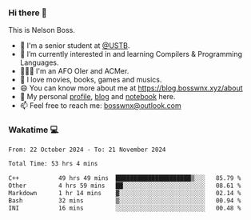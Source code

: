 ### Hi there 👋

<!--
**bosswnx/bosswnx** is a ✨ _special_ ✨ repository because its `README.md` (this file) appears on your GitHub profile.

Here are some ideas to get you started:

- 🔭 I’m currently working on ...
- 🌱 I’m currently learning ...
- 👯 I’m looking to collaborate on ...
- 🤔 I’m looking for help with ...
- 💬 Ask me about ...
- 📫 How to reach me: ...
- 😄 Pronouns: ...
- ⚡ Fun fact: ...
-->

This is Nelson Boss.

- 🏫 I'm a senior student at [@USTB](https://www.ustb.edu.cn/).
- 🌱 I’m currently interested in and learning Compilers & Programming Languages.
- 🧑🏻‍💻 I'm an AFO OIer and ACMer.
- 🥰 I love movies, books, games and musics.
- 😄 You can know more about me at https://blog.bosswnx.xyz/about
- 🔗 My personal [profile](https://bosswnx.xyz), [blog](https://blog.bosswnx.xyz) and [notebook](https://note.bosswnx.xyz) here.
- 📫 Feel free to reach me: bosswnx@outlook.com

### Wakatime 💻

<!--START_SECTION:waka-->

```txt
From: 22 October 2024 - To: 21 November 2024

Total Time: 53 hrs 4 mins

C++           49 hrs 49 mins  █████████████████████▒░░░   85.79 %
Other         4 hrs 59 mins   ██░░░░░░░░░░░░░░░░░░░░░░░   08.61 %
Markdown      1 hr 14 mins    ▓░░░░░░░░░░░░░░░░░░░░░░░░   02.14 %
Bash          32 mins         ▒░░░░░░░░░░░░░░░░░░░░░░░░   00.94 %
INI           16 mins         ░░░░░░░░░░░░░░░░░░░░░░░░░   00.48 %
```

<!--END_SECTION:waka-->
